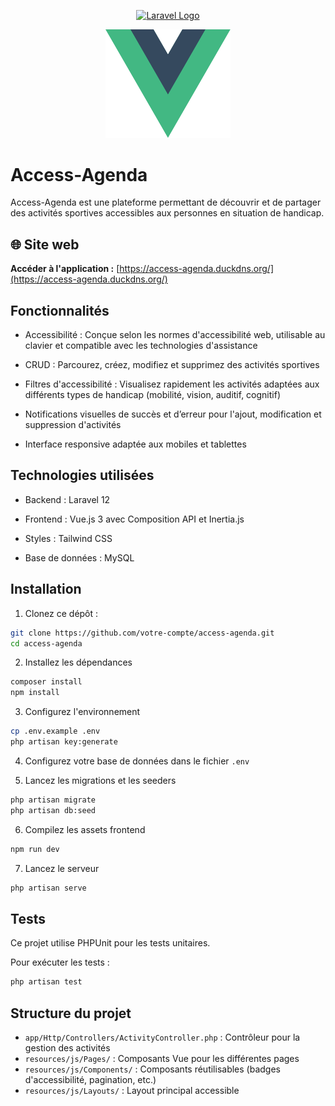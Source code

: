 <p align="center"><a href="https://laravel.com" target="_blank"><img src="https://raw.githubusercontent.com/laravel/art/master/logo-lockup/5%20SVG/2%20CMYK/1%20Full%20Color/laravel-logolockup-cmyk-red.svg" width="400" alt="Laravel Logo"></a></p>

<p align="center">
    <a href="https://vuejs.org" target="_blank">
        <img src="https://raw.githubusercontent.com/vuejs/art/master/logo.svg" width="200" alt="Vue.js Logo">
    </a>
</p>

# Access-Agenda

Access-Agenda est une plateforme permettant de découvrir et de partager des activités sportives accessibles aux personnes en situation de handicap.

## 🌐 Site web

**Accéder à l'application :** [https://access-agenda.duckdns.org/](https://access-agenda.duckdns.org/)

## Fonctionnalités

- Accessibilité : Conçue selon les normes d'accessibilité web, utilisable au clavier et compatible avec les technologies d'assistance

- CRUD : Parcourez, créez, modifiez et supprimez des activités sportives

- Filtres d'accessibilité : Visualisez rapidement les activités adaptées aux différents types de handicap (mobilité, vision, auditif, cognitif)

- Notifications visuelles de succès et d’erreur pour l'ajout, modification et suppression d'activités

- Interface responsive adaptée aux mobiles et tablettes

## Technologies utilisées

- Backend : Laravel 12

- Frontend : Vue.js 3 avec Composition API et Inertia.js

- Styles : Tailwind CSS

- Base de données : MySQL

## Installation

1. Clonez ce dépôt : 
```bash
git clone https://github.com/votre-compte/access-agenda.git
cd access-agenda
``` 

2. Installez les dépendances
```bash
composer install
npm install
``` 

3. Configurez l'environnement
```bash
cp .env.example .env
php artisan key:generate
``` 

4. Configurez votre base de données dans le fichier `.env`

5. Lancez les migrations et les seeders
```bash
php artisan migrate
php artisan db:seed
``` 

6. Compilez les assets frontend
```bash
npm run dev
``` 

7. Lancez le serveur
```bash
php artisan serve
``` 
## Tests
Ce projet utilise PHPUnit pour les tests unitaires.

Pour exécuter les tests :
```bash
php artisan test
``` 

## Structure du projet

- `app/Http/Controllers/ActivityController.php` : Contrôleur pour la gestion des activités
- `resources/js/Pages/` : Composants Vue pour les différentes pages
- `resources/js/Components/` : Composants réutilisables (badges d'accessibilité, pagination, etc.)
- `resources/js/Layouts/` : Layout principal accessible


